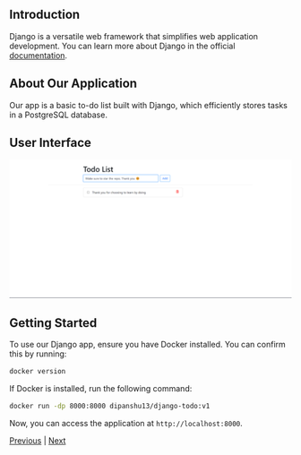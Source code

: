 ## Introduction

Django is a versatile web framework that simplifies web application development. You can learn more about Django in the official [documentation](https://docs.djangoproject.com/en/4.2/).

## About Our Application

Our app is a basic to-do list built with Django, which efficiently stores tasks in a PostgreSQL database.

## User Interface

![UI](../images/ui.png)

## Getting Started

To use our Django app, ensure you have Docker installed. You can confirm this by running:

```sh
docker version
```

If Docker is installed, run the following command:

```sh
docker run -dp 8000:8000 dipanshu13/django-todo:v1
```

Now, you can access the application at `http://localhost:8000`.

[Previous](./README.md) | [Next](../01.%20Docker/README.md)